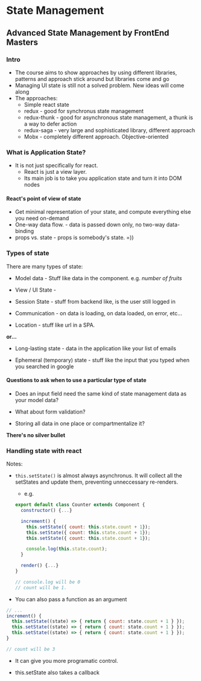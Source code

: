 # State Management

## Advanced State Management by FrontEnd Masters

### Intro
* The course aims to show approaches by using different libraries, patterns and approach stick around but libraries come and go
* Managing UI state is still not a solved problem. New ideas will come along
* The approaches:
  * Simple react state
  * redux - good for synchronus state management
  * redux-thunk - good for asynchronous state management, a thunk is a way to defer action
  * redux-saga - very large and sophisticated library, different approach
  * Mobx - completely different approach. Objective-oriented

### What is Application State?

* It is not just specifically for react.
  * React is just a view layer.
  * Its main job is to take you application state and turn it into DOM nodes

#### React's point of view of state
* Get minimal representation of your state, and compute everything else you need on-demand
* One-way data flow. - data is passed down only, no two-way data-binding
* props vs. state - props is somebody's state. =))

### Types of state
There are many types of state:

* Model data - Stuff like data in the component. e.g. _number of fruits_

* View / UI State - 

* Session State - stuff from backend like, is the user still logged in

* Communication - on data is loading, on data loaded, on error, etc...

* Location - stuff like url in a SPA.

**or...**

* Long-lasting state - data in the application like your list of emails

* Ephemeral (temporary) state - stuff like the input that you typed when you searched in google

#### Questions to ask when to use a particular type of state

* Does an input field need the same kind of state management data as your model data?

* What about form validation?

* Storing all data in one place or compartmentalize it?

**There's no silver bullet**

### Handling state with react

Notes:

* `this.setState()` is almost always asynchronus. It will collect all the setStates and update them, preventing unneccessary re-renders.
  * e.g.
  ```javascript
  export default class Counter extends Component {
    constructor() {...}

    increment() {
      this.setState({ count: this.state.count + 1});
      this.setState({ count: this.state.count + 1});
      this.setState({ count: this.state.count + 1});

      console.log(this.state.count);
    }

    render() {...}
  }

  // console.log will be 0
  // count will be 1.
  ```

* You can also pass a function as an argument 
```javascript
// ...
increment() {
  this.setState((state) => { return { count: state.count + 1 } });
  this.setState((state) => { return { count: state.count + 1 } });
  this.setState((state) => { return { count: state.count + 1 } });
}

// count will be 3
```
  * It can give you more programatic control.

* this.setState also takes a callback